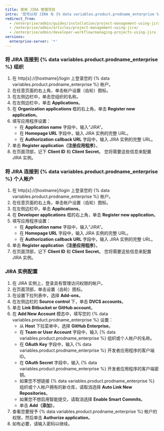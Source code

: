 ```yaml
---
title: 使用 JIRA 管理项目
intro: '您可以将 JIRA 与 {% data variables.product.prodname_enterprise %} 集成以进行项目管理。'
redirect_from:
  - /enterprise/admin/guides/installation/project-management-using-jira/
  - /enterprise/admin/articles/project-management-using-jira/
  - /enterprise/admin/developer-workflow/managing-projects-using-jira
versions:
  enterprise-server: '*'
---
```


### 将 JIRA 连接到 {% data variables.product.prodname_enterprise %} 组织

1. 在 http[s]://[hostname]/login 上登录您的 {% data variables.product.prodname_enterprise %} 帐户。
1. 在任意页面的右上角，单击帐户设置（齿轮）图标。
1. 在左侧边栏中，单击您组织的名称。
1. 在左侧边栏中，单击 **Applications**。
1. 在 **Organization applications** 框的右上角，单击 **Register new application**。
1. 填写应用程序设置：
    - 在 **Application name** 字段中，输入“JIRA”。
    - 在 **Homepage URL** 字段中，输入 JIRA 实例的完整 URL。
    - 在 **Authorization callback URL** 字段中，输入 JIRA 实例的完整 URL。
1. 单击 **Register application（注册应用程序）**。
1. 在页面顶部，记下 **Client ID** 和 **Client Secret**。 您将需要这些信息来配置 JIRA 实例。

### 将 JIRA 连接到 {% data variables.product.prodname_enterprise %} 个人帐户

1. 在 http[s]://[hostname]/login 上登录您的 {% data variables.product.prodname_enterprise %} 帐户。
1. 在任意页面的右上角，单击帐户设置（齿轮）图标。
1. 在左侧边栏中，单击 **Applications**。
1. 在 **Developer applications** 框的右上角，单击 **Register new application**。
1. 填写应用程序设置：
    - 在 **Application name** 字段中，输入“JIRA”。
    - 在 **Homepage URL** 字段中，输入 JIRA 实例的完整 URL。
    - 在 **Authorization callback URL** 字段中，输入 JIRA 实例的完整 URL。
1. 单击 **Register application（注册应用程序）**。
1. 在页面顶部，记下 **Client ID** 和 **Client Secret**。 您将需要这些信息来配置 JIRA 实例。

### JIRA 实例配置

1. 在 JIRA 实例上，登录具有管理访问权限的帐户。
1. 在页面顶部，单击设置（齿轮）图标。
1. 在设置下拉列表中，选择 **Add-ons**。
1. 在左侧边栏的 **Source control** 下，单击 **DVCS accounts**。
1. 单击 **Link Bitbucket or GitHub account**。
1. 在 **Add New Account** 模态中，填写您的 {% data variables.product.prodname_enterprise %} 设置：
    - 从 **Host** 下拉菜单中，选择 **GitHub Enterprise**。
    - 在 **Team or User Account** 字段中，输入 {% data variables.product.prodname_enterprise %} 组织或个人帐户的名称。
    - 在 **OAuth Key** 字段中，输入 {% data variables.product.prodname_enterprise %} 开发者应用程序的客户端 ID。
    - 在 **OAuth Secret** 字段中，输入 {% data variables.product.prodname_enterprise %} 开发者应用程序的客户端密钥。
    - 如果您不想链接 {% data variables.product.prodname_enterprise %} 组织或个人帐户拥有的新仓库，请取消选择 **Auto Link New Repositories**。
    - 如果您不想启用智能提交，请取消选择 **Enable Smart Commits**。
    - 单击 **Add（添加）**。
1. 查看您要授予 {% data variables.product.prodname_enterprise %} 帐户的权限，然后单击 **Authorize application**。
1. 如有必要，请输入密码以继续。
